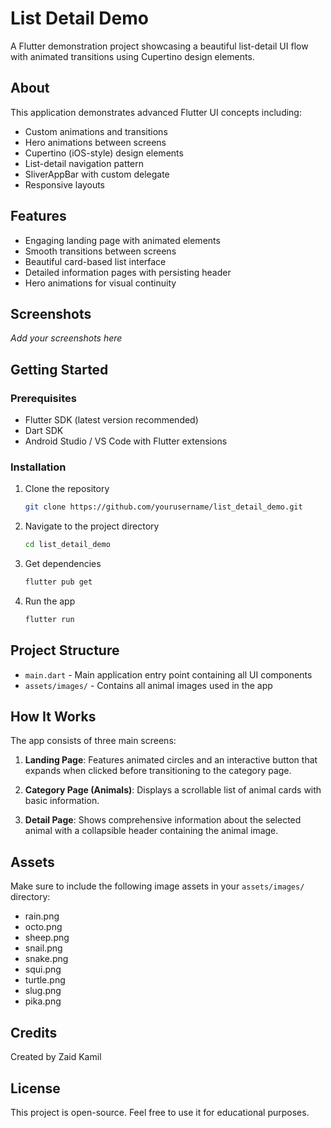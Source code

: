 # List Detail Demo

A Flutter demonstration project showcasing a beautiful list-detail UI flow with animated transitions using Cupertino design elements.

## About

This application demonstrates advanced Flutter UI concepts including:
- Custom animations and transitions
- Hero animations between screens
- Cupertino (iOS-style) design elements
- List-detail navigation pattern
- SliverAppBar with custom delegate
- Responsive layouts

## Features

- Engaging landing page with animated elements
- Smooth transitions between screens
- Beautiful card-based list interface
- Detailed information pages with persisting header
- Hero animations for visual continuity

## Screenshots

*Add your screenshots here*

## Getting Started

### Prerequisites

- Flutter SDK (latest version recommended)
- Dart SDK
- Android Studio / VS Code with Flutter extensions

### Installation

1. Clone the repository
   ```bash
   git clone https://github.com/yourusername/list_detail_demo.git
   ```

2. Navigate to the project directory
   ```bash
   cd list_detail_demo
   ```

3. Get dependencies
   ```bash
   flutter pub get
   ```

4. Run the app
   ```bash
   flutter run
   ```

## Project Structure

- `main.dart` - Main application entry point containing all UI components
- `assets/images/` - Contains all animal images used in the app

## How It Works

The app consists of three main screens:

1. **Landing Page**: Features animated circles and an interactive button that expands when clicked before transitioning to the category page.

2. **Category Page (Animals)**: Displays a scrollable list of animal cards with basic information.

3. **Detail Page**: Shows comprehensive information about the selected animal with a collapsible header containing the animal image.

## Assets

Make sure to include the following image assets in your `assets/images/` directory:
- rain.png
- octo.png
- sheep.png
- snail.png
- snake.png
- squi.png
- turtle.png
- slug.png
- pika.png

## Credits

Created by Zaid Kamil

## License

This project is open-source. Feel free to use it for educational purposes.
